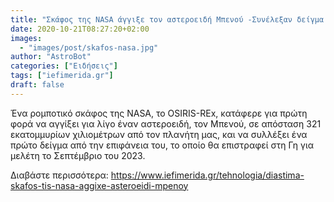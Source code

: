 ```yaml
---
title: "Σκάφος της NASA άγγιξε τον αστεροειδή Μπενού -Συνέλεξαν δείγμα από την επιφάνειά του"
date: 2020-10-21T08:27:20+02:00
images:
  - "images/post/skafos-nasa.jpg"
author: "AstroBot"
categories: ["Ειδήσεις"]
tags: ["iefimerida.gr"]
draft: false
---
```


Ένα ρομποτικό σκάφος της NASA, το OSIRIS-REx, κατάφερε για πρώτη φορά να αγγίξει για λίγο έναν αστεροειδή, τον Μπενού, σε απόσταση 321 εκατομμυρίων χιλιομέτρων από τον πλανήτη μας, και να συλλέξει ένα πρώτο δείγμα από την επιφάνεια του, το οποίο θα επιστραφεί στη Γη για μελέτη το Σεπτέμβριο του 2023. 

Διαβάστε περισσότερα: https://www.iefimerida.gr/tehnologia/diastima-skafos-tis-nasa-aggixe-asteroeidi-mpenoy

